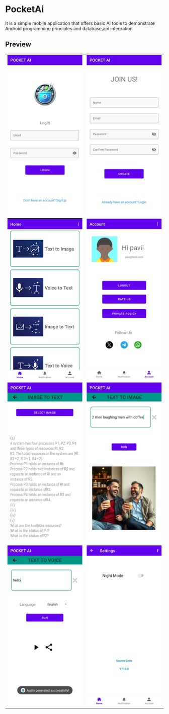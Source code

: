 # PocketAi
It is a simple mobile application that offers basic AI tools to demonstrate Android programming principles and database,api integration


## Preview

<table>
  <tr>
    <td><img src="images/login.png"/></td>
    <td><img src="images/signup.png"/></td>
  </tr>
  <tr>
    <td><img src="images/home.png"/></td>
    <td><img src="images/account.png"/></td>
  </tr>
  <tr>
    <td><img src="images/img_to_txt.png"/></td>
    <td><img src="images/txt_to_img.png"/></td>
  </tr>
  <tr>
    <td><img src="images/txt_to_voice.png"/></td>
    <td><img src="images/setting.png"/></td>
  </tr>
</table>




